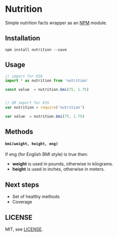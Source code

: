 
# Nutrition

Simple nutrition facts wrapper as an [NPM](https://www.npmjs.com/) module.

## Installation

	npm install nutrition --save
	
## Usage

```js
// import for ES6
import * as nutrition from 'nutrition'

const value  = nutrition.bmi(75, 1.75)


// OR import for ES5
var nutrition = require('nutrition')

var value  = nutrition.bmi(75, 1.75)

```

## Methods

#### `bmi(weight, height, eng)`

If eng (for English BMI style) is true then:

- **weight** is used in pounds, otherwise in kilograms.
- **height** is used in inches, otherwise in meters.



## Next steps

+ Set of healthy methods
+ Coverage

## LICENSE

MIT, see [LICENSE](https://github.com/redblues/node-nutrition/blob/master/LICENSE).


